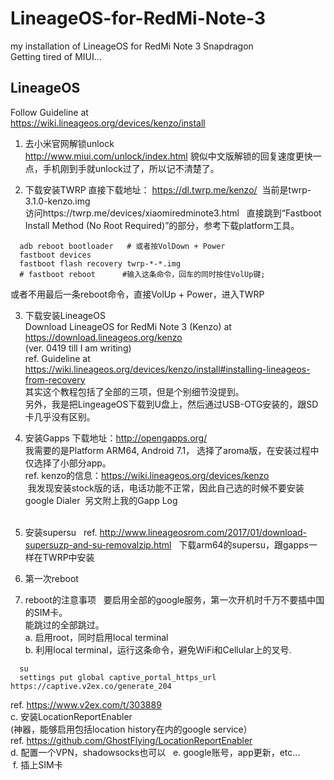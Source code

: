 # LineageOS-for-RedMi-Note-3
my installation of LineageOS for RedMi Note 3 Snapdragon  
Getting tired of MIUI...  


## LineageOS
Follow Guideline at  
https://wiki.lineageos.org/devices/kenzo/install  

1. 去小米官网解锁unlock  
  http://www.miui.com/unlock/index.html
  貌似中文版解锁的回复速度更快一点，手机刚到手就unlock过了，所以记不清楚了。   
  
2. 下载安装TWRP
  直接下载地址： https://dl.twrp.me/kenzo/  当前是twrp-3.1.0-kenzo.img  
  访问https://twrp.me/devices/xiaomiredminote3.html  
  直接跳到“Fastboot Install Method (No Root Required)”的部分，参考下载platform工具。  
  ```
    adb reboot bootloader   # 或者按VolDown + Power
    fastboot devices
    fastboot flash recovery twrp-*-*.img
    # fastboot reboot      #输入这条命令，回车的同时按住VolUp键; 
  ```
  或者不用最后一条reboot命令，直接VolUp + Power，进入TWRP  

3. 下载安装LineageOS  
  Download LineageOS for RedMi Note 3 (Kenzo) at   
  https://download.lineageos.org/kenzo  
  (ver. 0419 till I am writing)  
  ref. Guideline at  
  https://wiki.lineageos.org/devices/kenzo/install#installing-lineageos-from-recovery  
  其实这个教程包括了全部的三项，但是个别细节没提到。  
  另外，我是把LingeageOS下载到U盘上，然后通过USB-OTG安装的，跟SD卡几乎没有区别。  
  
4. 安装Gapps
  下载地址：http://opengapps.org/  
  我需要的是Platform ARM64, Android 7.1， 选择了aroma版，在安装过程中仅选择了小部分app。  
  ref. kenzo的信息：https://wiki.lineageos.org/devices/kenzo  
  我发现安装stock版的话，电话功能不正常，因此自己选的时候不要安装google Dialer
  另文附上我的Gapp Log  
  
5. 安装supersu  
  ref. http://www.lineageosrom.com/2017/01/download-supersuzp-and-su-removalzip.html  
  下载arm64的supersu，跟gapps一样在TWRP中安装  
  
6. 第一次reboot
  
7. reboot的注意事项  
  要启用全部的google服务，第一次开机时千万不要插中国的SIM卡。  
  能跳过的全部跳过。  
  a. 启用root，同时启用local terminal  
  b. 利用local terminal，运行这条命令，避免WiFi和Cellular上的叉号.  
  ```
    su
    settings put global captive_portal_https_url https://captive.v2ex.co/generate_204
  ```  
  ref. https://www.v2ex.com/t/303889  
  c. 安装LocationReportEnabler  
      (神器，能够启用包括location history在内的google service）  
    ref.  https://github.com/GhostFlying/LocationReportEnabler  
  d. 配置一个VPN，shadowsocks也可以  
  e. google账号，app更新，etc...   
  f. 插上SIM卡
